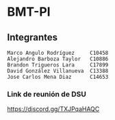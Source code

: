 # BMT-PI

## Integrantes

    Marco Angulo Rodríguez     C10458
    Alejandro Barboza Taylor   C10886
    Brandon Trigueros Lara     C17899
    David González Villanueva  C13388
    Jose Carlos Mena Diaz      C14653

### Link de reunión de DSU

<https://discord.gg/TXJPqaHAQC>
